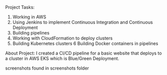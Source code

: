 Project Tasks:

1. Working in AWS
2. Using Jenkins to implement Continuous Integration and Continuous Deployment
3. Building pipelines
4. Working with CloudFormation to deploy clusters
5. Building Kubernetes clusters
6 Building Docker containers in pipelines

About Project:
I created a CI/CD pipeline for a basic website that deploys to a cluster in AWS EKS which is Blue/Green Deployment.

screenshots found in screenshots folder
